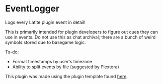 # EventLogger
Logs every Latite plugin event in detail!

This is primarily intended for plugin developers to figure out cues they can use in events. Do not use this as chat archival; there are a bunch of weird symbols stored due to basegame logic.

To-do:
 - Format timestamps by user's timezone
 - Ability to split events by file (suggested by Plextora)

This plugin was made using the plugin template found [here](https://github.com/LatiteScripting/Template).
